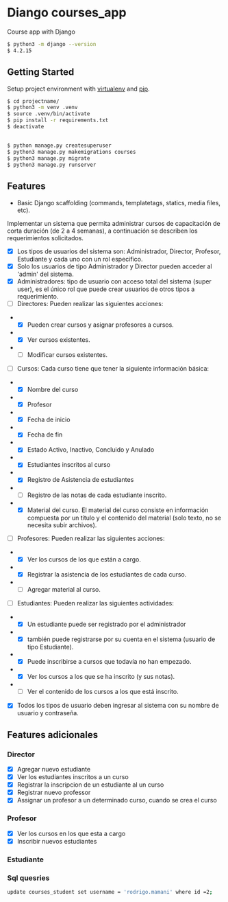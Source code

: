 # Diango courses_app
Course app with Django

```bash
$ python3 -m django --version
$ 4.2.15
```

## Getting Started

Setup project environment with [virtualenv](https://virtualenv.pypa.io) and [pip](https://pip.pypa.io).

```bash
$ cd projectname/
$ python3 -m venv .venv
$ source .venv/bin/activate
$ pip install -r requirements.txt
$ deactivate
```
## 
```bash
$ python manage.py createsuperuser
$ python3 manage.py makemigrations courses
$ python3 manage.py migrate
$ python3 manage.py runserver
```

## Features

* Basic Django scaffolding (commands, templatetags, statics, media files, etc).

Implementar un sistema que permita administrar cursos de capacitación de corta duración (de 2 a 4 semanas), a continuación se describen los requerimientos solicitados.

- [x] Los tipos de usuarios del sistema son: Administrador, Director, Profesor, Estudiante y cada uno con un rol especifico.
- [x] Solo los usuarios de tipo Administrador y Director pueden acceder al 'admin' del sistema.
- [x] Administradores: tipo de usuario con acceso total del sistema (super user), es el único rol que puede crear usuarios de otros tipos a requerimiento.
- [ ] Directores: Pueden realizar las siguientes acciones:
- - [x] Pueden crear cursos y asignar profesores a cursos.
- - [x] Ver cursos existentes.
- - [ ] Modificar cursos existentes.
- [ ] Cursos: Cada curso tiene que tener la siguiente información básica:
- - [x] Nombre del curso
- - [x] Profesor
- - [x] Fecha de inicio
- - [x] Fecha de fin
- - [x] Estado Activo, Inactivo, Concluido y Anulado
- - [x] Estudiantes inscritos al curso
- - [x] Registro de Asistencia de estudiantes
- - [ ] Registro de las notas de cada estudiante inscrito.
- - [x] Material del curso. El material del curso consiste en información compuesta por un título y el contenido del material (solo texto, no se necesita subir archivos).
- [ ] Profesores: Pueden realizar las siguientes acciones:
- - [x] Ver los cursos de los que están a cargo.
- - [x] Registrar la asistencia de los estudiantes de cada curso.
- - [ ] Agregar material al curso.
- [ ] Estudiantes: Pueden realizar las siguientes actividades:
- - [x] Un estudiante puede ser registrado por el administrador
- - [x] también puede registrarse por su cuenta en el sistema (usuario de tipo Estudiante).
- - [x] Puede inscribirse a cursos que todavía no han empezado.
- - [x] Ver los cursos a los que se ha inscrito (y sus notas).
- - [ ] Ver el contenido de los cursos a los que está inscrito.
- [x] Todos los tipos de usuario deben ingresar al sistema con su nombre de usuario y contraseña.


## Features adicionales
### Director
- [x] Agregar nuevo estudiante
- [x] Ver los estudiantes inscritos a un curso
- [x] Registrar la inscripcion de un estudiante al un curso
- [x] Registrar nuevo professor
- [x] Assignar un profesor a un determinado curso, cuando se crea el curso
### Profesor
- [x] Ver los cursos en los que esta a cargo
- [x] Inscribir nuevos estudiantes
### Estudiante


### Sql quesries
```bash
update courses_student set username = 'rodrigo.mamani' where id =2;
```
